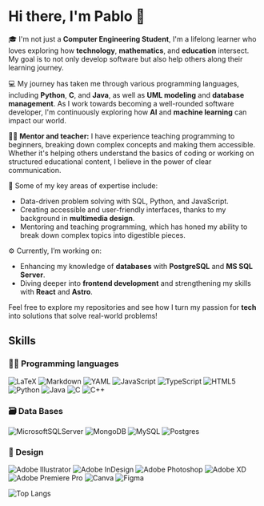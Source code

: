 # Hi there, I'm Pablo 👋

🎓 I'm not just a **Computer Engineering Student**, I'm a lifelong learner who loves exploring how **technology**, **mathematics**, and **education** intersect. My goal is to not only develop software but also help others along their learning journey.

💻 My journey has taken me through various programming languages, including **Python**, **C**, and **Java**, as well as **UML modeling** and **database management**. As I work towards becoming a well-rounded software developer, I'm continuously exploring how **AI** and **machine learning** can impact our world. 

👨‍🏫 **Mentor and teacher:** I have experience teaching programming to beginners, breaking down complex concepts and making them accessible. Whether it's helping others understand the basics of coding or working on structured educational content, I believe in the power of clear communication.

🔧 Some of my key areas of expertise include:
- Data-driven problem solving with SQL, Python, and JavaScript.
- Creating accessible and user-friendly interfaces, thanks to my background in **multimedia design**.
- Mentoring and teaching programming, which has honed my ability to break down complex topics into digestible pieces.

⚙️ Currently, I’m working on:
- Enhancing my knowledge of **databases** with **PostgreSQL** and **MS SQL Server**.
- Diving deeper into **frontend development** and strengthening my skills with **React** and **Astro**.

Feel free to explore my repositories and see how I turn my passion for **tech** into solutions that solve real-world problems!

## Skills
### 👨‍💻 Programming languages
![LaTeX](https://img.shields.io/badge/latex-%23008080.svg?style=for-the-badge&logo=latex&logoColor=white)
![Markdown](https://img.shields.io/badge/markdown-%23000000.svg?style=for-the-badge&logo=markdown&logoColor=white)
![YAML](https://img.shields.io/badge/yaml-%23ffffff.svg?style=for-the-badge&logo=yaml&logoColor=151515)
![JavaScript](https://img.shields.io/badge/javascript-%23323330.svg?style=for-the-badge&logo=javascript&logoColor=%23F7DF1E)
![TypeScript](https://img.shields.io/badge/typescript-%23007ACC.svg?style=for-the-badge&logo=typescript&logoColor=white)
![HTML5](https://img.shields.io/badge/html5-%23E34F26.svg?style=for-the-badge&logo=html5&logoColor=white)
![Python](https://img.shields.io/badge/python-3670A0?style=for-the-badge&logo=python&logoColor=ffdd54)
![Java](https://img.shields.io/badge/java-%23ED8B00.svg?style=for-the-badge&logo=openjdk&logoColor=white)
![C](https://img.shields.io/badge/c-%2300599C.svg?style=for-the-badge&logo=c&logoColor=white)
![C++](https://img.shields.io/badge/c++-%2300599C.svg?style=for-the-badge&logo=c%2B%2B&logoColor=white)

### 🗃 Data Bases
![MicrosoftSQLServer](https://img.shields.io/badge/Microsoft%20SQL%20Server-CC2927?style=for-the-badge&logo=microsoft%20sql%20server&logoColor=white)
![MongoDB](https://img.shields.io/badge/MongoDB-%234ea94b.svg?style=for-the-badge&logo=mongodb&logoColor=white)
![MySQL](https://img.shields.io/badge/mysql-4479A1.svg?style=for-the-badge&logo=mysql&logoColor=white)
![Postgres](https://img.shields.io/badge/postgres-%23316192.svg?style=for-the-badge&logo=postgresql&logoColor=white)

### 🎨 Design 
![Adobe Illustrator](https://img.shields.io/badge/adobe%20illustrator-%23FF9A00.svg?style=for-the-badge&logo=adobe%20illustrator&logoColor=white)
![Adobe InDesign](https://img.shields.io/badge/Adobe%20InDesign-49021F?style=for-the-badge&logo=adobeindesign&logoColor=white)
![Adobe Photoshop](https://img.shields.io/badge/adobe%20photoshop-%2331A8FF.svg?style=for-the-badge&logo=adobe%20photoshop&logoColor=white)
![Adobe XD](https://img.shields.io/badge/Adobe%20XD-470137?style=for-the-badge&logo=Adobe%20XD&logoColor=#FF61F6)
![Adobe Premiere Pro](https://img.shields.io/badge/Adobe%20Premiere%20Pro-9999FF.svg?style=for-the-badge&logo=Adobe%20Premiere%20Pro&logoColor=white)
![Canva](https://img.shields.io/badge/Canva-%2300C4CC.svg?style=for-the-badge&logo=Canva&logoColor=white)
![Figma](https://img.shields.io/badge/figma-%23F24E1E.svg?style=for-the-badge&logo=figma&logoColor=white)



![Top Langs](https://github-readme-stats.vercel.app/api/top-langs/?username=monardop&layout=compact)

<img src="https://komarev.com/ghpvc/?username=monardop&style=flat-square&color=blue" alt=""/>